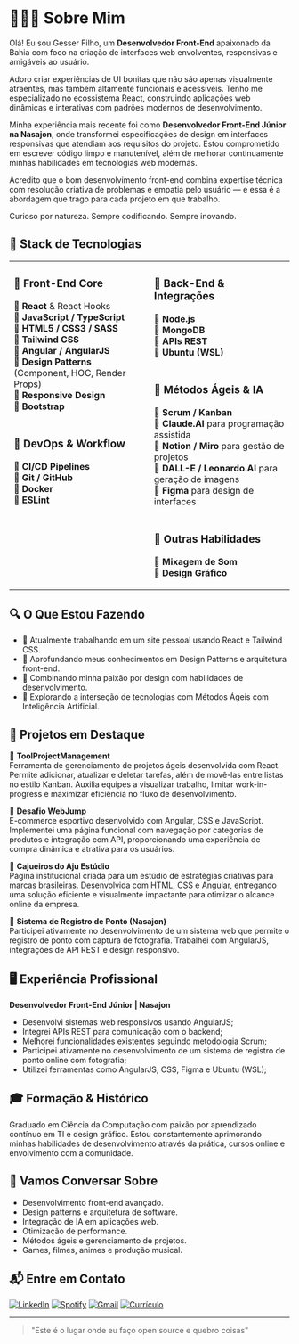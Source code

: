 # 👨🏽‍💻 Sobre Mim

Olá! Eu sou Gesser Filho, um **Desenvolvedor Front-End** apaixonado da Bahia com foco na criação de interfaces web envolventes, responsivas e amigáveis ao usuário.

Adoro criar experiências de UI bonitas que não são apenas visualmente atraentes, mas também altamente funcionais e acessíveis. Tenho me especializado no ecossistema React, construindo aplicações web dinâmicas e interativas com padrões modernos de desenvolvimento.

Minha experiência mais recente foi como **Desenvolvedor Front-End Júnior na Nasajon**, onde transformei especificações de design em interfaces responsivas que atendiam aos requisitos do projeto. Estou comprometido em escrever código limpo e manutenível, além de melhorar continuamente minhas habilidades em tecnologias web modernas.

Acredito que o bom desenvolvimento front-end combina expertise técnica com resolução criativa de problemas e empatia pelo usuário — e essa é a abordagem que trago para cada projeto em que trabalho.

Curioso por natureza. Sempre codificando. Sempre inovando.

## 🚀 Stack de Tecnologias

<div>
<table>
<tr>
<td valign="top" width="50%">

### 🔶 <strong>Front-End Core</strong>
🔸 **React** & React Hooks<br>
🔸 **JavaScript / TypeScript**<br>
🔸 **HTML5 / CSS3 / SASS**<br>
🔸 **Tailwind CSS**<br>
🔸 **Angular / AngularJS**<br>
🔸 **Design Patterns** (Component, HOC, Render Props)<br>
🔸 **Responsive Design**<br>
🔸 **Bootstrap**<br><br>

### 🔶 <strong>DevOps & Workflow</strong>
🔸 **CI/CD Pipelines**<br>
🔸 **Git / GitHub**<br>
🔸 **Docker**<br>
🔸 **ESLint**<br>

</td>
<td valign="top" width="50%">

### 🔶 <strong>Back-End & Integrações</strong>
🔸 **Node.js**<br>
🔸 **MongoDB**<br>
🔸 **APIs REST**<br>
🔸 **Ubuntu (WSL)**<br><br>

### 🔶 <strong>Métodos Ágeis & IA</strong>
🔸 **Scrum / Kanban**<br>
🔸 **Claude.AI** para programação assistida<br>
🔸 **Notion / Miro** para gestão de projetos<br>
🔸 **DALL-E / Leonardo.AI** para geração de imagens<br>
🔸 **Figma** para design de interfaces<br><br>

### 🔶 <strong>Outras Habilidades</strong>
🔸 **Mixagem de Som**<br>
🔸 **Design Gráfico**<br>

</td>
</tr>
</table>
</div>

## 🔍 O Que Estou Fazendo

- 🔭 Atualmente trabalhando em um site pessoal usando React e Tailwind CSS.
- 🌱 Aprofundando meus conhecimentos em Design Patterns e arquitetura front-end.
- 🎨 Combinando minha paixão por design com habilidades de desenvolvimento.
- 🤖 Explorando a interseção de tecnologias com Métodos Ágeis com Inteligência Artificial.

## 📂 Projetos em Destaque

🔹 **ToolProjectManagement**<br>
Ferramenta de gerenciamento de projetos ágeis desenvolvida com React. Permite adicionar, atualizar e deletar tarefas, além de movê-las entre listas no estilo Kanban. Auxilia equipes a visualizar trabalho, limitar work-in-progress e maximizar eficiência no fluxo de desenvolvimento.

🔹 **Desafio WebJump**<br>
E-commerce esportivo desenvolvido com Angular, CSS e JavaScript. Implementei uma página funcional com navegação por categorias de produtos e integração com API, proporcionando uma experiência de compra dinâmica e atrativa para os usuários.

🔹 **Cajueiros do Aju Estúdio**<br>
Página institucional criada para um estúdio de estratégias criativas para marcas brasileiras. Desenvolvida com HTML, CSS e Angular, entregando uma solução eficiente e visualmente impactante para otimizar o alcance online da empresa.

🔹 **Sistema de Registro de Ponto (Nasajon)**<br>
Participei ativamente no desenvolvimento de um sistema web que permite o registro de ponto com captura de fotografia. Trabalhei com AngularJS, integrações de API REST e design responsivo.

## 🖥️ Experiência Profissional

**Desenvolvedor Front-End Júnior | Nasajon**
- Desenvolvi sistemas web responsivos usando AngularJS;
- Integrei APIs REST para comunicação com o backend;
- Melhorei funcionalidades existentes seguindo metodologia Scrum;
- Participei ativamente no desenvolvimento de um sistema de registro de ponto online com fotografia;
- Utilizei ferramentas como AngularJS, CSS, Figma e Ubuntu (WSL);

## 🎓 Formação & Histórico

Graduado em Ciência da Computação com paixão por aprendizado contínuo em TI e design gráfico. Estou constantemente aprimorando minhas habilidades de desenvolvimento através da prática, cursos online e envolvimento com a comunidade.

## 💬 Vamos Conversar Sobre

- Desenvolvimento front-end avançado.
- Design patterns e arquitetura de software.
- Integração de IA em aplicações web.
- Otimização de performance.
- Métodos ágeis e gerenciamento de projetos.
- Games, filmes, animes e produção musical.

## 📬 Entre em Contato

[![LinkedIn](https://img.shields.io/badge/LinkedIn-0077B5?style=for-the-badge&logo=linkedin&logoColor=white)](https://www.linkedin.com/in/gesser-filho-0abb09150)
[![Spotify](https://img.shields.io/badge/Spotify-1ED760?&style=for-the-badge&logo=spotify&logoColor=white)](https://open.spotify.com/user/gpfilho2010?si=f8a4aca85f364333)
[![Gmail](https://img.shields.io/badge/Gmail-D14836?style=for-the-badge&logo=gmail&logoColor=white)](mailto:gpfilho2010@gmail.com)
[![Currículo](https://img.shields.io/badge/Currículo-%23F24E1E?style=for-the-badge&Color=white)](https://drive.google.com/file/d/1eZFHS4o1qYLH8nMQXfkPLKsYLd3mGA5D/view?usp=sharing)

<!-- ![GitHub Stats](https://github-readme-stats.vercel.app/api?username=glealnunes&show_icons=true&theme=radical&count_private=true) -->

---

> "Este é o lugar onde eu faço open source e quebro coisas"